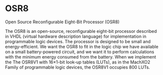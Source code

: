 # OSR8
Open Source Reconfigurable Eight-Bit Processor (OSR8)

The OSR8 is an open-source, reconfigurable eight-bit processor described in VHDL (virtual hardware description language) for implementation in programmable logic devices. The processor is designed to be small and energy-efficient. We want the OSR8 to fit in the logic chip we have available on a small battery-powered circuit, and we want it to perform calculations with the minimum energy consumed from the battery. When we implement the The OSR8V1 with 16×1-bit look-up tables (LUTs), as in the MachXO2 Family of programmable logic devices, the OSR8V1 occupies 800 LUTs. 
